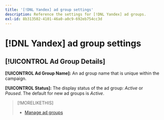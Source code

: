 ```yaml
---
title: '[!DNL Yandex] ad group settings'
description: Reference the settings for [!DNL Yandex] ad groups.
exl-id: 8b313502-4101-46a0-a0c9-692eb754cc3d
---
```

# [!DNL Yandex] ad group settings

## [!UICONTROL Ad Group Details]

**[!UICONTROL Ad Group Name]:** An ad group name that is unique within the campaign.

**[!UICONTROL Status]:** The display status of the ad group: *Active* or *Paused*. The default for new ad groups is *Active*.

>[!MORELIKETHIS]
>
>* [Manage ad groups](/help/search-social-commerce/campaign-management/campaigns/ad-group-manage.md)
